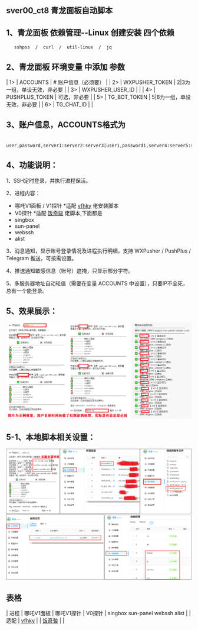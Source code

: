   ##  sver00_ct8  青龙面板自动脚本
  
  ## 1、青龙面板 依赖管理--Linux 创建安装 四个依赖
       sshpss  /  curl  /  util-linux  /  jq 
       
  ## 2、青龙面板 环境变量 中添加  参数
  
| 1> | ACCOUNTS                  | # 账户信息（必须要）          |
| 2> | WXPUSHER_TOKEN            |  2|3为一组，单设无效，非必要  |
| 3> | WXPUSHER_USER_ID          |                             |
| 4> | PUSHPLUS_TOKEN            | 可选，非必要                 |
| 5> | TG_BOT_TOKEN              | 5|6为一组，单设无效，非必要   |
| 6> | TG_CHAT_ID                |                             |

  ## 3、账户信息，ACCOUNTS格式为
       user,password,server1:server2:server3|user1,password1,server4:server5:server6
       
  ## 4、功能说明：
1、SSH定时登录，并执行进程保活。

2、进程内容：
- 哪吒V1面板 / V1探针    *适配 [vfhky](https://github.com/vfhky/serv00_ct8_nezha) 佬安装脚本
- V0探针               *适配 [饭奇骏](https://github.com/frankiejun/serv00-play) 佬脚本,下面都是
- singbox                   
- sun-panel                 
- webssh                    
- alist                     

3、消息通知，显示账号登录情况及进程执行明细，支持 WXPusher / PushPlus / Telegram 推送，可按需设置。

4、推送通知敏感信息（账号）遮掩，只显示部分字符。

5、多服务器地址自动轮值（需要在变量 ACCOUNTS 中设置），只要IP不全死，总有一个能登录。

  ## 5、效果展示：
![Image Description](https://github.com/ryty1/alist-log/blob/main/github_images/1.png?raw=true)

  ## 5-1、本地脚本相关设置：
  
![Image Description](https://github.com/ryty1/alist-log/blob/main/github_images/2.png?raw=true)

  ## 表格
|  进程   |    哪吒V1面板    |     哪吒V1探针      |     V0探针     |    singbox      sun-panel   webssh   alist |
|  适配   |   [vfhky](https://github.com/vfhky/serv00_ct8_nezha) |          |     [饭奇骏](https://github.com/frankiejun/serv00-play)   |       |

